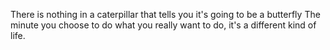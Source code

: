 There is nothing in a caterpillar that tells you it's going to be a butterfly
The minute you choose to do what you really want to do, it's a different kind of life.
